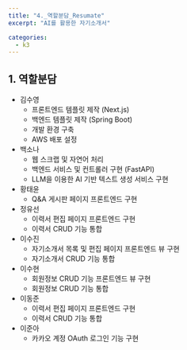 ```yaml
---
title: "4._역할분담_Resumate"
excerpt: "AI를 활용한 자기소개서"

categories:
  - k3
---
```


## 1. 역할분담
- 김수영
    - 프론트엔드 템플릿 제작 (Next.js)
    - 백엔드 템플릿 제작 (Spring Boot)
    - 개발 환경 구축
    - AWS 배포 설정
- 백소나
    - 웹 스크랩 및 자연어 처리
    - 백엔드 서비스 및 컨트롤러 구현 (FastAPI)
    - LLM을 이용한 AI 기반 텍스트 생성 서비스 구현
- 황태윤
    - Q&A 게시판 페이지 프론트엔드 구현
- 정유선
    - 이력서 편집 페이지 프론트엔드 구현
    - 이력서 CRUD 기능 통합
- 이수진
    - 자기소개서 목록 및 편집 페이지 프론트엔드 뷰 구현
    - 자기소개서 CRUD 기능 통합
- 이수현
    - 회원정보 CRUD 기능 프론트엔드 뷰 구현
    - 회원정보 CRUD 기능 통합
- 이동준
    - 이력서 편집 페이지 프론트엔드 구현
    - 이력서 CRUD 기능 통합
- 이준아
    - 카카오 계정 OAuth 로그인 기능 구현